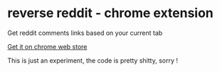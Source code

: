 # reverse reddit - chrome extension
Get reddit comments links based on your current tab

[Get it on chrome web store](https://chrome.google.com/webstore/detail/reverse-reddit/bdgkelkfckpmcdbhnmchdcelmcbecaij)

This is just an experiment, the code is pretty shitty, sorry !
